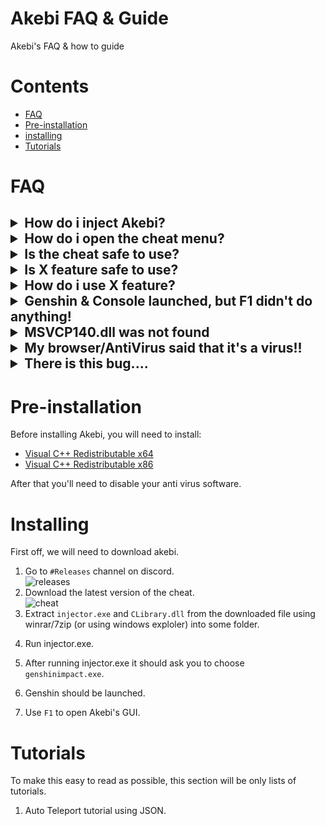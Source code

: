 # Akebi FAQ & Guide
 Akebi's FAQ & how to guide

# Contents
- [FAQ](#faq)
- [Pre-installation](#pre-installation)
- [installing](#installing)
- [Tutorials](#tutorials)

# FAQ
<h2><details><summary>How do i inject Akebi?</summary>
Go to installation section.
</details>
<details><summary>How do i open the cheat menu?</summary>
<h1>F1</h1>
</details>
<details><summary>Is the cheat safe to use?</summary>
<b>By Injecting Akebi, you are breaking Mihoyo's TOS. If you don't want to get banned, don't use cheats.</b>
</details>
<details><summary>Is X feature safe to use?</summary>
<b>People generally had different results when using a certain feature. anything with orange text next to it is risky to use.</b>
</details>
<details><summary>How do i use X feature?</summary>
Check out the (?) next to the cheat option!  
<img src="https://i.imgur.com/QGej2bv.png"/>
Or you could check out the tutorial Section for spesific features.
</details>
<details><summary>Genshin & Console launched, but F1 didn't do anything!</summary>
Try disabling overlays like:
<ul>
<li>Geforce Experience</li>
<li>Discord Overlay</li>
<li>AMD monitor</li>
<li>Xbox Game Bar</li>
<li>Steam Overlay</li>
<li>RivaTuner(MSI AfterBurner Overlay)</li>
</ul>
</details>
<details><summary>MSVCP140.dll was not found</summary>
Install <a href="https://aka.ms/vs/19/release/vc_redist.x64.exe">Visual C++ Redistributable x64</a> and <a href="https://aka.ms/vs/19/release/vc_redist.x86.exe">Visual C++ Redistributable x86</a>. Reboot and try again.
</details>
<details><summary>My browser/AntiVirus said that it's a virus!!</summary>
Disable your Anti Virus software.  
Akebi works by editing program memory...thats also what some viruses do.
</details>
<details><summary>There is this bug....</summary>
Go to #Support
</details></h2>

# Pre-installation
Before installing Akebi, you will need to install: 
- [Visual C++ Redistributable x64](https://aka.ms/vs/17/release/vc_redist.x64.exe) 
- [Visual C++ Redistributable x86](https://aka.ms/vs/17/release/vc_redist.x86.exe)

After that you'll need to disable your anti virus software.
<!-- add more info on this. -->

# Installing
First off, we will need to download akebi.
1. Go to `#Releases` channel on discord.  
![releases](https://i.imgur.com/aidoauS.png)
2. Download the latest version of the cheat.  
![cheat](https://i.imgur.com/KzTgKe7.png)
3. Extract `injector.exe` and `CLibrary.dll` from the downloaded file using winrar/7zip (or using windows exploler) into some folder.
<!-- image here -->
4. Run injector.exe.
<!-- image of injector.exe -->
5. After running injector.exe it should ask you to choose `genshinimpact.exe`. 
<!-- image of genshinimpact.exe being choosed on the popup -->
6. Genshin should be launched.
<!-- Image of injected genshin  -->
7. Use `F1` to open Akebi's GUI.

<!-- Linux tutorial -->

# Tutorials
To make this easy to read as possible, this section will be only lists of tutorials.
  
1. Auto Teleport tutorial using JSON.